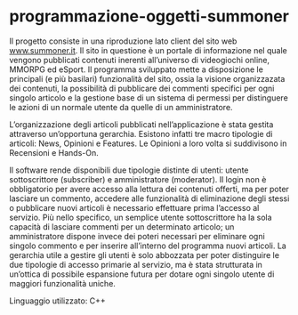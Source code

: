 # programmazione-oggetti-summoner
Il progetto consiste in una riproduzione lato client del sito web www.summoner.it. Il sito in questione è un portale di informazione nel quale vengono pubblicati contenuti inerenti all’universo di videogiochi online, MMORPG ed eSport. Il programma sviluppato mette a disposizione le principali (e più basilari) funzionalità del sito, ossia la visione organizzazata dei contenuti, la possibilità di pubblicare dei commenti specifici per ogni singolo articolo e la gestione base di un sistema di permessi per distinguere le azioni di un normale utente da quelle di un amministratore.

L’organizzazione degli articoli pubblicati nell’applicazione è stata gestita attraverso un’opportuna gerarchia. Esistono infatti tre macro tipologie di articoli: News, Opinioni e Features. Le Opinioni a loro volta si suddivisono in Recensioni e Hands-On.

Il software rende disponibili due tipologie distinte di utenti: utente sottoscrittore (subscriber) e amministratore (moderator). Il login non è obbligatorio per avere accesso alla lettura dei contenuti offerti, ma per poter lasciare un commento, accedere alle funzionalità di eliminazione degli stessi o pubblicare nuovi articoli è necessario effettuare prima l’accesso al servizio. Più nello specifico, un semplice utente sottoscrittore ha la sola capacità di lasciare commenti per un determinato articolo; un amministratore dispone invece dei poteri necessari per eliminare ogni singolo commento e per inserire all’interno del programma nuovi articoli. La gerarchia utile a gestire gli utenti è solo abbozzata per poter distinguire le due tipologie di accesso primarie al servizio, ma è stata strutturata in un’ottica di possibile espansione futura per dotare ogni singolo utente di maggiori funzionalità uniche.

Linguaggio utilizzato: C++
